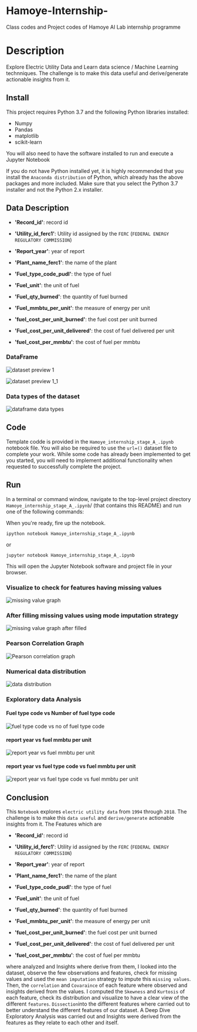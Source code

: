 # Hamoye-Internship-
Class codes and Project codes of Hamoye AI Lab internship programme 

# Description
Explore Electric Utility Data and Learn data science / Machine Learning technniques. The challenge is to make this data useful and derive/generate  actionable insights from it.

## Install
This project requires Python 3.7 and the following Python libraries installed:

* Numpy
* Pandas
* matplotlib
* scikit-learn

You will also need to have the software installed to run and execute a Jupyter Notebook

If you do not have Python installed yet, it is highly recommended that you install the `Anaconda distribution` of Python, which already has the above packages and more included. Make sure that you select the Python 3.7 installer and not the Python 2.x installer.


## Data Description

* **'Record_id'**: record id

* **'Utility_id_ferc1'**: Utility id assigned by the `FERC` (`FEDERAL ENERGY REGULATORY COMMISSION`)

* **'Report_year'**: year of report

* **'Plant_name_ferc1'**: the name of the plant

* **'Fuel_type_code_pudl'**: the type of fuel

* **'Fuel_unit'**: the unit of fuel

* **'Fuel_qty_burned'**: the quantity of fuel burned

* **'Fuel_mmbtu_per_unit'**: the measure of energy per unit

* **'fuel_cost_per_unit_burned'**: the fuel cost per unit burned

* **'Fuel_cost_per_unit_delivered'**: the cost of fuel delivered per unit

* **'fuel_cost_per_mmbtu'**: the cost of fuel per mmbtu

### DataFrame 

![dataset preview 1](https://user-images.githubusercontent.com/25388109/87964706-82764580-cab2-11ea-8e38-18c9bbf22736.png)

![dataset preview 1_1](https://user-images.githubusercontent.com/25388109/87964824-adf93000-cab2-11ea-87d7-d52bd4e165d9.png)


### Data types of the dataset


![dataframe data types](https://user-images.githubusercontent.com/25388109/87965483-bb62ea00-cab3-11ea-963a-f8ba37548530.png)


## Code

Template codde is provided in the `Hamoye_internship_stage_A_.ipynb` notebook file. You will also be required to use the `url=()` dataset file to complete your work. While some code has already been implemented to get you started, you will need to implement additional functionality when requested to successfully complete the project. 

## Run

In a terminal or command window, navigate to the top-level project directory `Hamoye_internship_stage_A_.ipynb`/ (that contains this README) and run one of the following commands:

When you're ready, fire up the notebook.

```ipython notebook Hamoye_internship_stage_A_.ipynb```

or

```jupyter notebook Hamoye_internship_stage_A_.ipynb```

This will open the Jupyter Notebook software and project file in your browser.


### Visualize to check for features having missing values


![missing value graph ](https://user-images.githubusercontent.com/25388109/87965588-e9e0c500-cab3-11ea-84b5-3744a28c8fff.png)


### After filling missing values using mode imputation strategy


![missing value graph after filled](https://user-images.githubusercontent.com/25388109/87965684-0da40b00-cab4-11ea-9c9f-33333eeac48b.png)


### Pearson Correlation Graph

![Pearson correlation graph](https://user-images.githubusercontent.com/25388109/87965826-4a700200-cab4-11ea-9c22-0dbdc2ead895.png)


### Numerical data distribution

![data distribution](https://user-images.githubusercontent.com/25388109/87965939-6ffd0b80-cab4-11ea-86d3-07ea7833c437.png)


### Exploratory data Analysis

#### Fuel type code vs Number of fuel type code
![fuel type code vs no of fuel type code](https://user-images.githubusercontent.com/25388109/87966026-958a1500-cab4-11ea-999e-05ffa5e67623.png)


#### report year vs fuel mmbtu per unit
![report year vs fuel mmbtu per unit](https://user-images.githubusercontent.com/25388109/87966041-98850580-cab4-11ea-99b2-626b513eff33.png)


#### report year vs fuel type code vs fuel mmbtu per unit
![report year vs fuel type code vs fuel mmbtu per unit](https://user-images.githubusercontent.com/25388109/87966055-9b7ff600-cab4-11ea-9eff-e9ce0d3d4779.png)


## Conclusion

This `Notebook` explores `electric utility data` from `1994` through `2018`. The challenge is to make this `data useful` and `derive/generate` actionable insights from it. The Features which are 

* **'Record_id'**: record id

* **'Utility_id_ferc1'**: Utility id assigned by the `FERC` (`FEDERAL ENERGY REGULATORY COMMISSION`)

* **'Report_year'**: year of report

* **'Plant_name_ferc1'**: the name of the plant

* **'Fuel_type_code_pudl'**: the type of fuel

* **'Fuel_unit'**: the unit of fuel

* **'Fuel_qty_burned'**: the quantity of fuel burned

* **'Fuel_mmbtu_per_unit'**: the measure of energy per unit

* **'fuel_cost_per_unit_burned'**: the fuel cost per unit burned

* **'Fuel_cost_per_unit_delivered'**: the cost of fuel delivered per unit

* **'fuel_cost_per_mmbtu'**: the cost of fuel per mmbtu

where analyzed and Insights where derive from them, I looked into the dataset, observe the few observations and features, check for missing values and used the `mean imputation` strategy to impute this `missing values`. Then, the `correlation` and `Covaraince` of each feature where observed and insights derived from the values. I computed the `Skewness` and `Kurtosis` of each feature, check its distribution and visualize to have a clear view of the different `features`. `Dissection`into the different features where carried out to better understand the different features of our dataset. A Deep Dive Exploratory Analysis was carried out and Insights were derived from the features as they relate to each other and itself.
